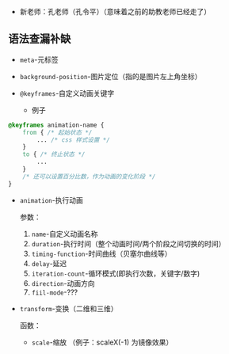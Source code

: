 - 新老师：孔老师（孔令平）（意味着之前的助教老师已经走了）

## 语法查漏补缺

- `meta`-元标签

- `background-position`-图片定位（指的是图片左上角坐标）

- `@keyframes`-自定义动画关键字
  - 例子

```css
@keyframes animation-name {
    from { /* 起始状态 */
        ... /* css 样式设置 */
    }
    to { /* 终止状态 */
        ...
    }
    /* 还可以设置百分比数，作为动画的变化阶段 */
}
```

- `animation`-执行动画

  参数：

  1. `name`-自定义动画名称
  2. `duration`-执行时间（整个动画时间/两个阶段之间切换的时间）
  3. `timing-function`-时间曲线（贝塞尔曲线等）
  4. `delay`-延迟
  5. `iteration-count`-循环模式(即执行次数，关键字/数字)
  6. `direction`-动画方向
  7. `fiil-mode`-???

- `transform`-变换（二维和三维）

  函数：

  - `scale`-缩放 （例子：scaleX(-1) 为镜像效果）